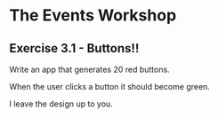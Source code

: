 # The Events Workshop

## Exercise 3.1 - Buttons!!

Write an app that generates 20 red buttons.

When the user clicks a button it should become green.

I leave the design up to you.
